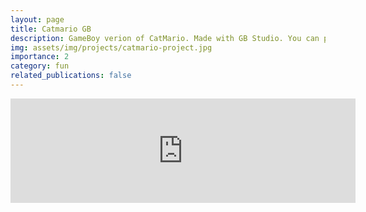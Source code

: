 ```yaml
---
layout: page
title: Catmario GB
description: GameBoy verion of CatMario. Made with GB Studio. You can play it online at itch.io or by GameBoy emlators.
img: assets/img/projects/catmario-project.jpg
importance: 2
category: fun
related_publications: false
---
```


<iframe frameborder="0" src="https://itch.io/embed/1490065" width="552" height="167"><a href="https://lazy-v.itch.io/catmario-gb">CatMario-GB by Lazy_V</a></iframe>